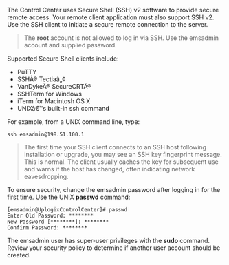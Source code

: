 <!-- 5.4 -->
The Control Center uses Secure Shell (SSH) v2 software to provide secure remote access. Your remote client application must also support SSH v2. Use the SSH client to initiate a secure remote connection to the server.

> The **root** account is not allowed to log in via SSH. Use the emsadmin account and supplied password.

Supported Secure Shell clients include: 

* PuTTY
* SSHÂ® Tectiaâ„¢
* VanDykeÂ® SecureCRTÂ®
* SSHTerm for Windows
* iTerm for Macintosh OS X
* UNIXâ€™s built-in ssh command

For example, from a UNIX command line, type:

```
ssh emsadmin@198.51.100.1
```

> The first time your SSH client connects to an SSH host following installation or upgrade, you may see an SSH key fingerprint message. This is normal. The client usually caches the key for subsequent use and warns if the host has changed, often indicating network eavesdropping.

To ensure security, change the emsadmin password after logging in for the first time. Use the UNIX **passwd** command:

```
[emsadmin@UplogixControlCenter]# passwd
Enter Old Password: ********
New Password [********]: ********
Confirm Password: ********
```

The emsadmin user has super-user privileges with the **sudo** command. Review your security policy to determine if another user account should be created.
